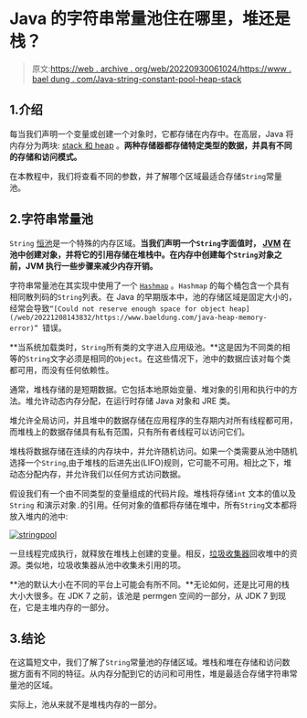 # Java 的字符串常量池住在哪里，堆还是栈？

> 原文:[https://web . archive . org/web/20220930061024/https://www . bael dung . com/Java-string-constant-pool-heap-stack](https://web.archive.org/web/20220930061024/https://www.baeldung.com/java-string-constant-pool-heap-stack)

## 1.介绍

每当我们声明一个变量或创建一个对象时，它都存储在内存中。在高层，Java 将内存分为两块: [stack 和 heap](/web/20221208143832/https://www.baeldung.com/java-stack-heap) 。**两种存储器都存储特定类型的数据，并具有不同的存储和访问模式。**

在本教程中，我们将查看不同的参数，并了解哪个区域最适合存储`String`常量池。

## 2.字符串常量池

`String` [恒池](/web/20221208143832/https://www.baeldung.com/jvm-constant-pool)是一个特殊的内存区域。**当我们声明一个`String`字面值时， [JVM](/web/20221208143832/https://www.baeldung.com/jvm-parameters) 在池中创建对象，并将它的引用存储在堆栈中。在内存中创建每个`String`对象之前，JVM 执行一些步骤来减少内存开销。**

字符串常量池在其实现中使用了一个 [`Hashmap`](/web/20221208143832/https://www.baeldung.com/java-hashmap) 。`Hashmap` 的每个桶包含一个具有相同散列码的`String`列表。在 Java 的早期版本中，池的存储区域是固定大小的，经常会导致`“[Could not reserve enough space for object heap](/web/20221208143832/https://www.baeldung.com/java-heap-memory-error)” `错误。

**当系统加载类时，`String`所有类的文字进入应用级池。**这是因为不同类的相等的`String`文字必须是相同的`Object`。在这些情况下，池中的数据应该对每个类都可用，而没有任何依赖性。

通常，堆栈存储的是短期数据。它包括本地原始变量、堆对象的引用和执行中的方法。堆允许动态内存分配，在运行时存储 Java 对象和 JRE 类。

堆允许全局访问，并且堆中的数据存储在应用程序的生存期内对所有线程都可用，而堆栈上的数据存储具有私有范围，只有所有者线程可以访问它们。

堆栈将数据存储在连续的内存块中，并允许随机访问。如果一个类需要从池中随机选择一个`String`,由于堆栈的后进先出(LIFO)规则，它可能不可用。相比之下，堆动态分配内存，并允许我们以任何方式访问数据。

假设我们有一个由不同类型的变量组成的代码片段。堆栈将存储`int` 文本的值以及`String` 和演示对象`.`的引用。任何对象的值都将存储在堆中，所有`String`文本都将放入堆内的池中:

[![stringpool](../Images/f1d7a836049d369db0311458544bab73.png)](/web/20221208143832/https://www.baeldung.com/wp-content/uploads/2021/02/stringpool.png)

一旦线程完成执行，就释放在堆栈上创建的变量。相反，[垃圾收集器](/web/20221208143832/https://www.baeldung.com/jvm-garbage-collectors)回收堆中的资源。类似地，垃圾收集器从池中收集未引用的项。

**池的默认大小在不同的平台上可能会有所不同。**无论如何，还是比可用的栈大小大很多。在 JDK 7 之前，该池是 permgen 空间的一部分，从 JDK 7 到现在，它是主堆内存的一部分。

## 3.结论

在这篇短文中，我们了解了`String`常量池的存储区域。堆栈和堆在存储和访问数据方面有不同的特征。从内存分配到它的访问和可用性，堆是最适合存储字符串常量池的区域。

实际上，池从来就不是堆栈内存的一部分。